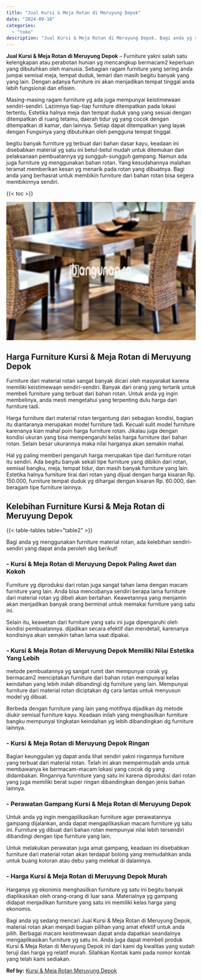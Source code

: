 ```yaml
---
title: "Jual Kursi & Meja Rotan di Meruyung Depok"
date: "2024-09-10"
categories: 
  - "toko"
description: "Jual Kursi & Meja Rotan di Meruyung Depok. Bagi anda yg sedang mencari Jual Kursi & Meja Rotan di Meruyung Depok, material rotan akan menjadi bagian pilihan..."
---
```


**Jual Kursi & Meja Rotan di Meruyung Depok** – Furniture yakni salah satu kelengkapan atau perabotan hunian yg mencangkup bermacam2 keperluan yang dibutuhkan oleh manusia. Sebagian ragam furniture yang sering anda jumpai semisal meja, tempat duduk, lemari dan masih begitu banyak yang yang lain. Dengan adanya furniture ini akan menjadikan tempat tinggal anda lebih fungsional dan efisien.

Masing-masing ragam furniture yg ada juga mempunyai keistimewaan sendiri-sendiri. Lazimnya tiap-tiap furniture ditempatkan pada lokasi tertentu. Estetika halnya meja dan tempat duduk yang yang sesuai dengan ditempatkan di ruang tetamu, daerah tidur yg yang cocok dengan ditempatkan di kamar, dan lainnya. Setiap dapat ditempatkan yang layak dengan Fungsinya yang dibutuhkan oleh pengguna tempat tinggal.

begitu banyak furniture yg terbuat dari bahan dasar kayu, keadaan ini disebabkan material yg satu ini betul-betul mudah untuk ditemukan dan pelaksanaan pembuatannya yg sungguh-sungguh gampang. Namun ada juga furniture yg menggunakan bahan rotan. Yang kesudahannya malahan teramat memberikan kesan yg menarik pada rotan yang dibuatnya. Bagi anda yang berhasrat untuk membikin furniture dari bahan rotan bisa segera membikinnya sendiri.

{{< toc >}}

![Jual Kursi & Meja Rotan di Meruyung Depok](/images/kursi-meja-rotan-murah08.png)

## Harga Furniture Kursi & Meja Rotan di Meruyung Depok

Furniture dari material rotan sangat banyak dicari oleh masyarakat karena memiliki keistimewaan sendiri-sendiri. Banyak dari orang yang tertarik untuk membeli furniture yang terbuat dari bahan rotan. Untuk anda yg ingin membelinya, anda mesti mengetahui yang terpenting dulu harga dari furniture tadi.

Harga furniture dari material rotan tergantung dari sebagian kondisi, bagian itu diantaranya merupakan model furniture tadi. Kecuali sulit model furniture karenanya kian mahal poin harga furniture rotan. Jikalau juga dengan kondisi ukuran yang bisa mempengaruhi kelas harga furniture dari bahan rotan. Selain besar ukurannya maka nilai harganya akan semakin mahal.

Hal yg paling memberi pengaruh harga merupakan tipe dari furniture rotan itu sendiri. Ada begitu banyak sekali tipe furniture yang dibikin dari rotan, semisal bangku, meja, tempat tidur, dan masih banyak furniture yang lain. Estetika halnya furniture tirai dari rotan yang dijual dengan harga kisaran Rp. 150.000, furniture tempat duduk yg dihargai dengan kisaran Rp. 60.000, dan beragam tipe furniture lainnya.

## Kelebihan Furniture Kursi & Meja Rotan di Meruyung Depok

{{< table-tables table="table2" >}}

Bagi anda yg menggunakan furniture material rotan, ada kelebihan sendiri-sendiri yang dapat anda peroleh sbg berikut!

### \- Kursi & Meja Rotan di Meruyung Depok Paling Awet dan Kokoh

Furniture yg diproduksi dari rotan juga sangat tahan lama dengan macam furniture yang lain. Anda bisa mencobanya sendiri berapa lama furniture dari material rotan yg dibeli akan bertahan. Keawetannya yang menjamin akan menjadikan banyak orang berminat untuk memakai furniture yang satu ini.

Selain itu, keawetan dari furniture yang satu ini juga dipengaruhi oleh kondisi pembuatannya. dijadikan secara efektif dan mendetail, karenanya kondisinya akan semakin tahan lama saat dipakai.

### \- Kursi & Meja Rotan di Meruyung Depok Memiliki Nilai Estetika Yang Lebih

metode pembuatannya yg sangat rumit dan mempunyai corak yg bermacam2 menciptakan furniture dari bahan rotan mempunyai kelas keindahan yang lebih indah dibandingi dg furniture yang lain. Mempunyai furniture dari material rotan diciptakan dg cara lantas untuk menyusun model yg dibuat.

Berbeda dengan furniture yang lain yang motifnya dijadikan dg metode diukir semisal furniture kayu. Keadaan inilah yang menghasilkan furniture bangku mempunyai tingkatan keindahan yg lebih dibandingkan dg furniture lainnya.

### \- Kursi & Meja Rotan di Meruyung Depok Ringan

Bagian keunggulan yg dapat anda lihat sendiri yakni ringannya furniture yang terbuat dari material rotan. Telah ini akan mempermudah anda untuk membawanya ke bermacam-macam lokasi yang cocok dg yang didambakan. Ringannya funrniture yang satu ini karena diproduksi dari rotan yang juga memiliki berat super ringan dibandingkan dengan jenis bahan lainnya.

### \- Perawatan Gampang Kursi & Meja Rotan di Meruyung Depok

Untuk anda yg ingin mengaplikasikan furniture agar perawatannya gampang dijalankan, anda dapat mengaplikasikan macam furniture yg satu ini. Furniture yg dibuat dari bahan rotan mempunyai nilai lebih tersendiri dibandingi dengan tipe furniture yang lain.

Untuk melakukan perawatan juga amat gampang, keadaan ini disebabkan furniture dari material rotan akan terdapat bolong yang memudahkan anda untuk buang kotoran atau debu yang melekat di dalamnya.

### \- Harga Kursi & Meja Rotan di Meruyung Depok Murah

Harganya yg ekonimis menghasilkan furniture yg satu ini begitu banyak diaplikasikan oleh orang-orang di luar sana. Materialnya yg gampang didapat menjadikan furniture yang satu ini memiliki kelas harga yang ekonomis.

Bagi anda yg sedang mencari Jual Kursi & Meja Rotan di Meruyung Depok, material rotan akan menjadi bagian pilihan yang amat efektif untuk anda pilih. Berbagai macam keistimewaan dapat anda dapatkan seandainya mengaplikasikan furniture yg satu ini. Anda juga dapat membeli produk Kursi & Meja Rotan di Meruyung Depok ini dari kami dg kwalitas yang sudah teruji dan harga yg relatif murah. Silahkan Kontak kami pada nomor kontak yang telah kami sediakan.

**Ref by:** [Kursi & Meja Rotan Meruyung Depok](https://id.wikipedia.org/wiki/Kursi)
